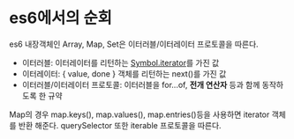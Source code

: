 # es6에서의 순회
es6 내장객체인 Array, Map, Set은 이터러블/이터레이터 프로토콜을 따른다.
- 이터러블: 이터레이터를 리턴하는 [Symbol.iterator]()를 가진 값
- 이터레이터: { value, done } 객체를 리턴하는 next()를 가진 값
- 이터러블/이터레이터 프로토콜: 이터러블을 for...of, **전개 연산자** 등과 함께 동작하도록 한 규약

Map의 경우 map.keys(), map.values(), map.entries()등을 사용하면 iterator 객체를 반환 해준다.
querySelector 또한 iterable 프로토콜을 따른다.